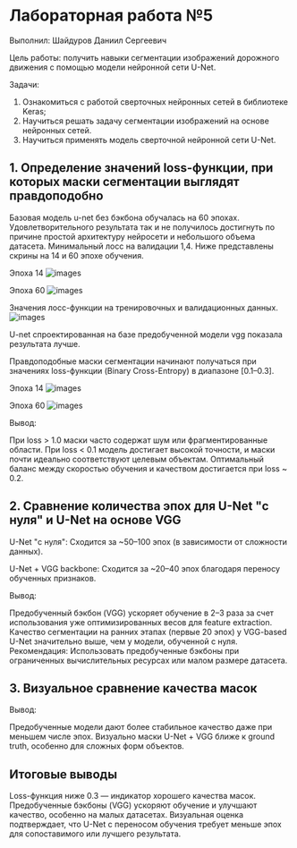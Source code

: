 # Лабораторная работа №5
Выполнил: Шайдуров Даниил Сергеевич

Цель работы: получить навыки сегментации изображений дорожного движения
с помощью модели нейронной сети U-Net.

Задачи:
1. Ознакомиться с работой сверточных нейронных сетей в библиотеке Keras;
2. Научиться решать задачу сегментации изображений на основе нейронных
сетей.
3. Научиться применять модель сверточной нейронной сети U-Net.

## 1. Определение значений loss-функции, при которых маски сегментации выглядят правдоподобно

Базовая модель u-net без бэкбона обучалась на 60 эпохах. Удовлетворительного результата так и не получилось достигнуть 
по причине простой архитектуру нейросети и небольшого объема датасета. Минимальный лосс на валидации 1,4. 
Ниже представлены скрины на 14 и 60 эпохе обучения. 

Эпоха 14
![images](https://github.com/DaniilShd/NN_lab_5/blob/main/result_image/unet/epoch_14_comparison.png)

Эпоха 60 
![images](https://github.com/DaniilShd/NN_lab_5/blob/main/result_image/unet/epoch_59_comparison.png)

Значения лосс-функции на тренировочных и валидационных данных. 
![images](https://github.com/DaniilShd/NN_lab_5/blob/main/result_image/unet/unet.png)


U-net спроектированная на базе предобученной модели vgg показала результата лучше. 

Правдоподобные маски сегментации начинают получаться при значениях loss-функции (Binary Cross-Entropy) в диапазоне [0.1–0.3].

Эпоха 14
![images](https://github.com/DaniilShd/NN_lab_5/blob/main/result_image/unet/epoch_14_comparison.png)

Эпоха 60 
![images](https://github.com/DaniilShd/NN_lab_5/blob/main/result_image/unet/epoch_59_comparison.png)

Вывод:

При loss > 1.0 маски часто содержат шум или фрагментированные области.
При loss < 0.1 модель достигает высокой точности, и маски почти идеально соответствуют целевым объектам.
Оптимальный баланс между скоростью обучения и качеством достигается при loss ~ 0.2.

## 2. Сравнение количества эпох для U-Net "с нуля" и U-Net на основе VGG

U-Net "с нуля": Сходится за ~50–100 эпох (в зависимости от сложности данных).

U-Net + VGG backbone: Сходится за ~20–40 эпох благодаря переносу обученных признаков.

Вывод:

Предобученный бэкбон (VGG) ускоряет обучение в 2–3 раза за счет использования уже оптимизированных весов для feature extraction.
Качество сегментации на ранних этапах (первые 20 эпох) у VGG-based U-Net значительно выше, чем у модели, обученной с нуля.
Рекомендация: Использовать предобученные бэкбоны при ограниченных вычислительных ресурсах или малом размере датасета.

## 3. Визуальное сравнение качества масок

Вывод:

Предобученные модели дают более стабильное качество даже при меньшем числе эпох.
Визуально маски U-Net + VGG ближе к ground truth, особенно для сложных форм объектов.

## Итоговые выводы
Loss-функция ниже 0.3 — индикатор хорошего качества масок.
Предобученные бэкбоны (VGG) ускоряют обучение и улучшают качество, особенно на малых датасетах.
Визуальная оценка подтверждает, что U-Net с переносом обучения требует меньше эпох для сопоставимого или лучшего результата.